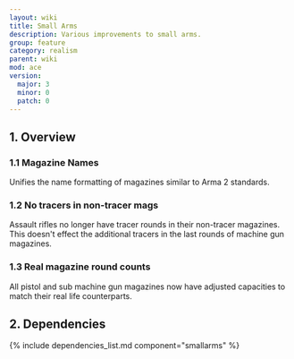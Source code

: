 ```yaml
---
layout: wiki
title: Small Arms
description: Various improvements to small arms.
group: feature
category: realism
parent: wiki
mod: ace
version:
  major: 3
  minor: 0
  patch: 0
---
```


## 1. Overview

### 1.1 Magazine Names
Unifies the name formatting of magazines similar to Arma 2 standards.

### 1.2 No tracers in non-tracer mags
Assault rifles no longer have tracer rounds in their non-tracer magazines. This doesn't effect the additional tracers in the last rounds of machine gun magazines.

### 1.3 Real magazine round counts
All pistol and sub machine gun magazines now have adjusted capacities to match their real life counterparts.

## 2. Dependencies

{% include dependencies_list.md component="smallarms" %}
